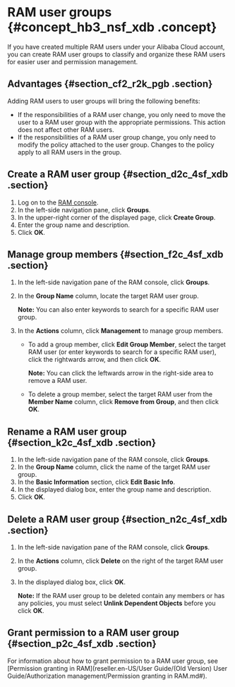 # RAM user groups {#concept_hb3_nsf_xdb .concept}

If you have created multiple RAM users under your Alibaba Cloud account, you can create RAM user groups to classify and organize these RAM users for easier user and permission management.

## Advantages {#section_cf2_r2k_pgb .section}

Adding RAM users to user groups will bring the following benefits:

-   If the responsibilities of a RAM user change, you only need to move the user to a RAM user group with the appropriate permissions. This action does not affect other RAM users.
-   If the responsibilities of a RAM user group change, you only need to modify the policy attached to the user group. Changes to the policy apply to all RAM users in the group.

## Create a RAM user group {#section_d2c_4sf_xdb .section}

1.  Log on to the [RAM console](https://partners-intl.console.aliyun.com/#/ram).
2.  In the left-side navigation pane, click **Groups**.
3.  In the upper-right corner of the displayed page, click **Create Group**.
4.  Enter the group name and description.
5.  Click **OK**.

## Manage group members {#section_f2c_4sf_xdb .section}

1.  In the left-side navigation pane of the RAM console, click **Groups**.
2.  In the **Group Name** column, locate the target RAM user group.

    **Note:** You can also enter keywords to search for a specific RAM user group.

3.  In the **Actions** column, click **Management** to manage group members.
    -   To add a group member, click **Edit Group Member**, select the target RAM user \(or enter keywords to search for a specific RAM user\), click the rightwards arrow, and then click **OK**.

        **Note:** You can click the leftwards arrow in the right-side area to remove a RAM user.

    -   To delete a group member, select the target RAM user from the **Member Name** column, click **Remove from Group**, and then click **OK**.

## Rename a RAM user group {#section_k2c_4sf_xdb .section}

1.  In the left-side navigation pane of the RAM console, click **Groups**.
2.  In the **Group Name** column, click the name of the target RAM user group.
3.  In the **Basic Information** section, click **Edit Basic Info**.
4.  In the displayed dialog box, enter the group name and description.
5.  Click **OK**.

## Delete a RAM user group {#section_n2c_4sf_xdb .section}

1.  In the left-side navigation pane of the RAM console, click **Groups**.
2.  In the **Actions** column, click **Delete** on the right of the target RAM user group.
3.  In the displayed dialog box, click **OK**.

    **Note:** If the RAM user group to be deleted contain any members or has any policies, you must select **Unlink Dependent Objects** before you click **OK**.


## Grant permission to a RAM user group {#section_p2c_4sf_xdb .section}

For information about how to grant permission to a RAM user group, see [Permission granting in RAM](reseller.en-US/User Guide/(Old Version) User Guide/Authorization management/Permission granting in RAM.md#).

